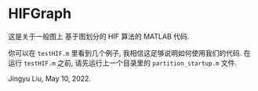 # HIFGraph

这是关于一般图上 基于图划分的 HIF 算法的 MATLAB 代码.

你可以在 `testHIF.m` 里看到几个例子, 我相信这足够说明如何使用我们的代码. 在运行 `testHIF.m` 之前, 请先运行上一个目录里的 `partition_startup.m` 文件.

Jingyu Liu, May 10, 2022.